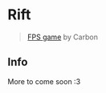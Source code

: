 
# Rift
> [FPS game](https://store.steampowered.com/app/2629710/Rift_Genesis/) by Carbon

## Info
More to come soon :3
